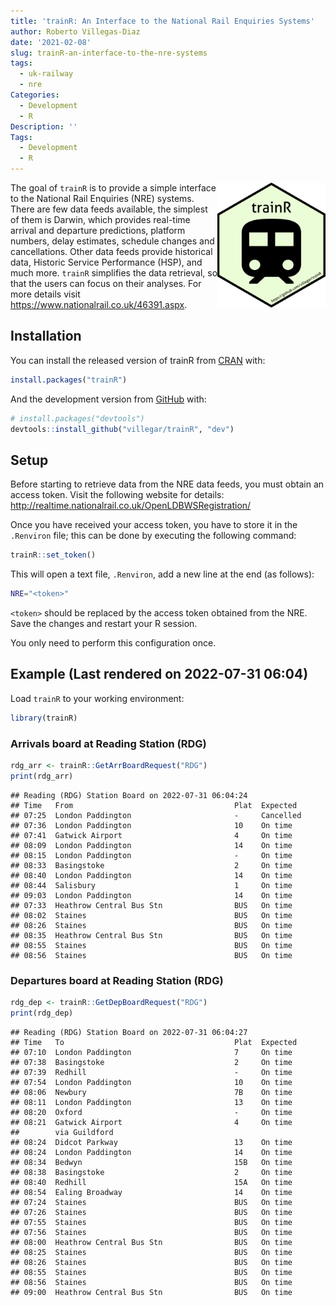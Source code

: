 ```yaml
---
title: 'trainR: An Interface to the National Rail Enquiries Systems'
author: Roberto Villegas-Diaz
date: '2021-02-08'
slug: trainR-an-interface-to-the-nre-systems
tags:
  - uk-railway
  - nre
Categories:
  - Development
  - R
Description: ''
Tags:
  - Development
  - R
---
```


<img src="https://raw.githubusercontent.com/villegar/trainR/main/inst/images/logo.png" alt="logo" align="right" height=200px/>

The goal of `trainR` is to provide a simple interface to the 
National Rail Enquiries (NRE) systems. There are few data feeds 
available, the simplest of them is Darwin, which provides real-time 
arrival and departure predictions, platform numbers, delay estimates, 
schedule changes and cancellations. Other data feeds provide historical 
data, Historic Service Performance (HSP), and much more. `trainR` 
simplifies the data retrieval, so that the users can focus on their 
analyses. For more details visit 
https://www.nationalrail.co.uk/46391.aspx.

## Installation

You can install the released version of trainR from [CRAN](https://CRAN.R-project.org) with:

``` r
install.packages("trainR")
```

And the development version from [GitHub](https://github.com/) with:

``` r
# install.packages("devtools")
devtools::install_github("villegar/trainR", "dev")
```

## Setup
Before starting to retrieve data from the NRE data feeds, you must obtain an access token. 
Visit the following website for details: http://realtime.nationalrail.co.uk/OpenLDBWSRegistration/

Once you have received your access token, you have to store it in the `.Renviron` file; this can be 
done by executing the following command:


```r
trainR::set_token()
```

This will open a text file, `.Renviron`, add a new line at the end (as follows):

```bash
NRE="<token>"
```

`<token>` should be replaced by the access token obtained from the NRE. Save the changes and restart 
your R session.

You only need to perform this configuration once.

## Example (Last rendered on 2022-07-31 06:04)

Load `trainR` to your working environment:

```r
library(trainR)
```

### Arrivals board at Reading Station (RDG)


```r
rdg_arr <- trainR::GetArrBoardRequest("RDG")
print(rdg_arr)
```

```
## Reading (RDG) Station Board on 2022-07-31 06:04:24
## Time   From                                    Plat  Expected
## 07:25  London Paddington                       -     Cancelled
## 07:36  London Paddington                       10    On time
## 07:41  Gatwick Airport                         4     On time
## 08:09  London Paddington                       14    On time
## 08:15  London Paddington                       -     On time
## 08:33  Basingstoke                             2     On time
## 08:40  London Paddington                       14    On time
## 08:44  Salisbury                               1     On time
## 09:03  London Paddington                       14    On time
## 07:33  Heathrow Central Bus Stn                BUS   On time
## 08:02  Staines                                 BUS   On time
## 08:26  Staines                                 BUS   On time
## 08:35  Heathrow Central Bus Stn                BUS   On time
## 08:55  Staines                                 BUS   On time
## 08:56  Staines                                 BUS   On time
```

### Departures board at Reading Station (RDG)


```r
rdg_dep <- trainR::GetDepBoardRequest("RDG")
print(rdg_dep)
```

```
## Reading (RDG) Station Board on 2022-07-31 06:04:27
## Time   To                                      Plat  Expected
## 07:10  London Paddington                       7     On time
## 07:38  Basingstoke                             2     On time
## 07:39  Redhill                                 -     On time
## 07:54  London Paddington                       10    On time
## 08:06  Newbury                                 7B    On time
## 08:11  London Paddington                       13    On time
## 08:20  Oxford                                  -     On time
## 08:21  Gatwick Airport                         4     On time
##        via Guildford                           
## 08:24  Didcot Parkway                          13    On time
## 08:24  London Paddington                       14    On time
## 08:34  Bedwyn                                  15B   On time
## 08:38  Basingstoke                             2     On time
## 08:40  Redhill                                 15A   On time
## 08:54  Ealing Broadway                         14    On time
## 07:24  Staines                                 BUS   On time
## 07:26  Staines                                 BUS   On time
## 07:55  Staines                                 BUS   On time
## 07:56  Staines                                 BUS   On time
## 08:00  Heathrow Central Bus Stn                BUS   On time
## 08:25  Staines                                 BUS   On time
## 08:26  Staines                                 BUS   On time
## 08:55  Staines                                 BUS   On time
## 08:56  Staines                                 BUS   On time
## 09:00  Heathrow Central Bus Stn                BUS   On time
```
